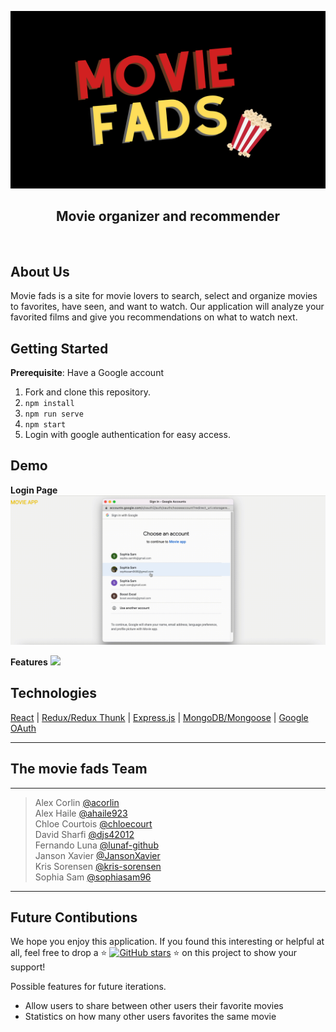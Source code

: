 ![](/client/images/logo/move-fads-title.png) 

<h2 align="center">Movie organizer and recommender</h2>

<br>

## About Us
Movie fads is a site for movie lovers to search, select and organize movies to favorites, have seen, and want to watch. Our application will analyze your favorited films and give you recommendations on what to watch next. 


## Getting Started

**Prerequisite**: Have a Google account

1. Fork and clone this repository.
2. ```npm install```
3. ```npm run serve```
4. ```npm start```
5. Login with google authentication for easy access. 


## Demo
**Login Page**
![](/client/images/gifs/movie-fads_login.gif) 

**Features**
![](/client/images/gifs/movie-fads-demo.gif)

## Technologies
[React](https://reactjs.org/) | [Redux/Redux Thunk](https://redux.js.org/) | [Express.js](https://expressjs.com/) | [MongoDB/Mongoose](https://www.mongodb.com/) | [Google OAuth](https://developers.google.com/identity/protocols/oauth2)

***

## The movie fads Team
<hr>

> Alex Corlin [@acorlin](https://github.com/acorlin6) <br />
> Alex Haile [@ahaile923](https://github.com/ahaile923) <br />
> Chloe Courtois [@chloecourt](https://github.com/chloecourt) <br />
> David Sharfi [@djs42012](https://github.com/djs42012) <br />
> Fernando Luna [@lunaf-github](https://github.com/lunaf-github) <br />
> Janson Xavier [@JansonXavier](https://github.com/JansonXavier) <br />
> Kris Sorensen [@kris-sorensen](https://github.com/kris-sorensen) <br />
> Sophia Sam  [@sophiasam96](https://github.com/sophiasam96) <br />

<hr>

## Future Contibutions
We hope you enjoy this application. If you found this interesting or helpful at all, feel free to drop a :star: [![GitHub stars](https://img.shields.io/github/stars/movie-fads/movie-fads?style=social&label=Star&)](https://github.com/movie-fads/movie-fads/stargazers) :star: on this project to show your support!


Possible features for future iterations. 
- Allow users to share between other users their favorite movies
- Statistics on how many other users favorites the same movie


